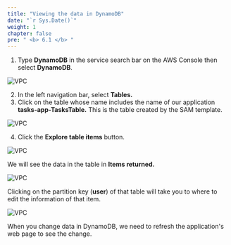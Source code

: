 ```yaml
---
title: "Viewing the data in DynamoDB"
date: "`r Sys.Date()`"
weight: 1
chapter: false
pre: " <b> 6.1 </b> "
---
```


1. Type **DynamoDB** in the service search bar on the AWS Console then select **DynamoDB**.

![VPC](/images/6.test/6.1-dynamodb/6.1-1new.png)

2. In the left navigation bar, select **Tables.**
3. Click on the table whose name includes the name of our application **tasks-app-TasksTable.** This is the table created by the SAM template.

![VPC](/images/6.test/6.1-dynamodb/6.1-2new.png)

4. Click the **Explore table items** button.

![VPC](/images/6.test/6.1-dynamodb/6.1-3new.png)

We will see the data in the table in **Items returned.**

![VPC](/images/6.test/6.1-dynamodb/6.1-4new.png)

Clicking on the partition key (**user**) of that table will take you to where to edit the information of that item.

![VPC](/images/6.test/6.1-dynamodb/6.1-5.png)

When you change data in DynamoDB, we need to refresh the application's web page to see the change.
